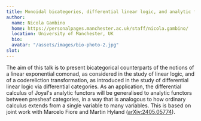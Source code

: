 ```yaml
---
title: Monoidal bicategories, differential linear logic, and analytic functors 
author: 
  name: Nicola Gambino
  home: https://personalpages.manchester.ac.uk/staff/nicola.gambino/
  location: University of Manchester, UK 
  bio: 
  avatar: "/assets/images/bio-photo-2.jpg"
slot:
---
```


The aim of this talk is to present bicategorical counterparts of the notions of a linear exponential comonad, as considered in the study of linear logic, and of a codereliction transformation, as introduced in the study of differential linear logic via differential categories. As an application, the differential calculus of Joyal's analytic functors will be generalised to analytic functors between presheaf categories, in a way that is analogous to how ordinary calculus extends from a single variable to many variables. This is based on joint work with Marcelo Fiore and Martin Hyland ([arXiv:2405.05774](https://arxiv.org/abs/2405.05774)).


